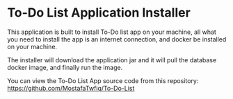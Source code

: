 # To-Do List Application Installer
This application is built to install To-Do list app on your machine, all what you need to install the app is an internet connection, and docker be installed on your machine.

The installer will download the application jar and it will pull the database docker image, and finally run the image.

You can view the To-Do List App source code from this repository:
https://github.com/MostafaTwfiq/To-Do-List